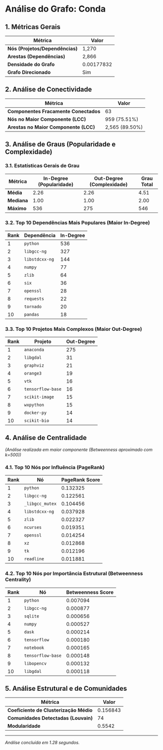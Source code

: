 # Análise do Grafo: Conda

## 1. Métricas Gerais
| Métrica | Valor |
|---|---|
| **Nós (Projetos/Dependências)** | 1,270 |
| **Arestas (Dependências)** | 2,866 |
| **Densidade do Grafo** | 0.00177832 |
| **Grafo Direcionado** | Sim |

## 2. Análise de Conectividade
| Métrica | Valor |
|---|---|
| **Componentes Fracamente Conectados** | 63 |
| **Nós no Maior Componente (LCC)** | 959 (75.51%) |
| **Arestas no Maior Componente (LCC)** | 2,565 (89.50%) |

## 3. Análise de Graus (Popularidade e Complexidade)
### 3.1. Estatísticas Gerais de Grau
| Métrica | In-Degree (Popularidade) | Out-Degree (Complexidade) | Grau Total |
|---|---|---|---|
| **Média** | 2.26 | 2.26 | 4.51 |
| **Mediana** | 1.00 | 1.00 | 2.00 |
| **Máximo** | 536 | 275 | 546 |

### 3.2. Top 10 Dependências Mais Populares (Maior In-Degree)
| Rank | Dependência | In-Degree |
|---|---|---|
| 1 | `python` | 536 |
| 2 | `libgcc-ng` | 327 |
| 3 | `libstdcxx-ng` | 144 |
| 4 | `numpy` | 77 |
| 5 | `zlib` | 64 |
| 6 | `six` | 36 |
| 7 | `openssl` | 28 |
| 8 | `requests` | 22 |
| 9 | `tornado` | 20 |
| 10 | `pandas` | 18 |

### 3.3. Top 10 Projetos Mais Complexos (Maior Out-Degree)
| Rank | Projeto | Out-Degree |
|---|---|---|
| 1 | `anaconda` | 275 |
| 2 | `libgdal` | 31 |
| 3 | `graphviz` | 21 |
| 4 | `orange3` | 19 |
| 5 | `vtk` | 16 |
| 6 | `tensorflow-base` | 16 |
| 7 | `scikit-image` | 15 |
| 8 | `wxpython` | 15 |
| 9 | `docker-py` | 14 |
| 10 | `scikit-bio` | 14 |

## 4. Análise de Centralidade
_(Análise realizada em maior componente (Betweenness aproximado com k=500))_

### 4.1. Top 10 Nós por Influência (PageRank)
| Rank | Nó | PageRank Score |
|---|---|---|
| 1 | `python` | 0.132325 |
| 2 | `libgcc-ng` | 0.122561 |
| 3 | `_libgcc_mutex` | 0.104456 |
| 4 | `libstdcxx-ng` | 0.037928 |
| 5 | `zlib` | 0.022327 |
| 6 | `ncurses` | 0.019351 |
| 7 | `openssl` | 0.014254 |
| 8 | `xz` | 0.012868 |
| 9 | `tk` | 0.012196 |
| 10 | `readline` | 0.011881 |

### 4.2. Top 10 Nós por Importância Estrutural (Betweenness Centrality)
| Rank | Nó | Betweenness Score |
|---|---|---|
| 1 | `python` | 0.007094 |
| 2 | `libgcc-ng` | 0.000877 |
| 3 | `sqlite` | 0.000656 |
| 4 | `numpy` | 0.000527 |
| 5 | `dask` | 0.000214 |
| 6 | `tensorflow` | 0.000180 |
| 7 | `notebook` | 0.000165 |
| 8 | `tensorflow-base` | 0.000148 |
| 9 | `libopencv` | 0.000132 |
| 10 | `libgdal` | 0.000118 |

## 5. Análise Estrutural e de Comunidades
| Métrica | Valor |
|---|---|
| **Coeficiente de Clusterização Médio** | 0.156843 |
| **Comunidades Detectadas (Louvain)** | 74 |
| **Modularidade** | 0.5542 |

---
*Análise concluída em 1.28 segundos.*

